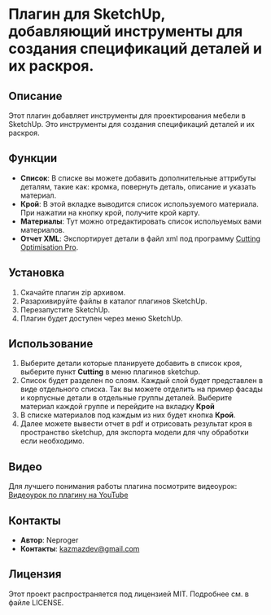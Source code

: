 # Плагин для SketchUp, добавляющий инструменты для создания спецификаций деталей и их раскроя.

## Описание
Этот плагин добавляет инструменты для проектирования мебели в SketchUp. Это инструменты для создания спецификаций деталей и их раскроя.

## Функции
- **Список**: В списке вы можете добавить дополнительные аттрибуты деталям, такие как: кромка, повернуть деталь, описание и указать материал.
- **Крой**: В этой вкладке выводится список используемого материала. При нажатии на кнопку крой, получите крой карту.
- **Материалы**: Тут можно отредактировать список испольуемых вами материалов.
- **Отчет XML**: Экспортирует детали в файл xml под программу [Cutting Optimisation Pro](https://www.optimalprograms.com/cutting-optimization/). 

## Установка
1. Скачайте плагин zip архивом.
2. Разархивируйте файлы в каталог плагинов SketchUp.
3. Перезапустите SketchUp.
4. Плагин будет доступен через меню SketchUp.

## Использование
1. Выберите детали которые планируете добавить в список кроя, выберите пункт **Cutting** в меню плагинов sketchup.
2. Список будет разделен по слоям. Каждый слой будет представлен в виде отдельного списка. Так вы можете отделить на пример фасады и корпусные детали в отдельные группы деталей. Выберите материал каждой группе и перейдите на вкладку **Крой**
3. В списке материалов под каждым из них будет кнопка **Крой**.
4. Далее можете вывести отчет в pdf и отрисовать результат кроя в пространство sketchup, для экспорта модели для чпу обработки если необходимо.

## Видео
Для лучшего понимания работы плагина посмотрите видеоурок:
[Видеоурок по плагину на YouTube](https://www.youtube.com/watch?v=RM_MeVCtCq8)

## Контакты
- **Автор**: Neproger
- **Контакты**: kazmazdev@gmail.com

## Лицензия
Этот проект распространяется под лицензией MIT. Подробнее см. в файле LICENSE.

